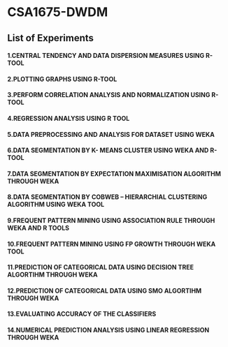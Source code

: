 # CSA1675-DWDM
<h2>List of Experiments</h2>
<h4>1.CENTRAL TENDENCY AND DATA DISPERSION  MEASURES USING R-TOOL</h4>
<h4>2.PLOTTING GRAPHS USING R-TOOL</h4>
<h4>3.PERFORM CORRELATION ANALYSIS AND NORMALIZATION USING R-TOOL</h4>
<h4>4.REGRESSION ANALYSIS USING R TOOL</h4>
<h4>5.DATA PREPROCESSING AND ANALYSIS FOR DATASET USING WEKA</h4>
<h4>6.DATA SEGMENTATION BY K- MEANS CLUSTER USING WEKA AND R-TOOL</h4>
<h4>7.DATA SEGMENTATION BY EXPECTATION MAXIMISATION ALGORITHM THROUGH WEKA</h4>
<h4>8.DATA SEGMENTATION BY COBWEB – HIERARCHIAL CLUSTERING ALGORITHM USING WEKA TOOL</h4>
<h4>9.FREQUENT PATTERN MINING USING ASSOCIATION RULE THROUGH WEKA AND R TOOLS</h4>
<h4>10.FREQUENT PATTERN MINING USING FP GROWTH THROUGH WEKA TOOL</h4>
<h4>11.PREDICTION OF CATEGORICAL DATA USING DECISION TREE ALGORTIHM THROUGH WEKA</h4>
<h4>12.PREDICTION OF CATEGORICAL DATA USING SMO ALGORTIHM THROUGH WEKA</h4>
<h4>13.EVALUATING ACCURACY OF THE CLASSIFIERS</h4>
<h4>14.NUMERICAL PREDICTION ANALYSIS USING LINEAR REGRESSION THROUGH WEKA</h4>
